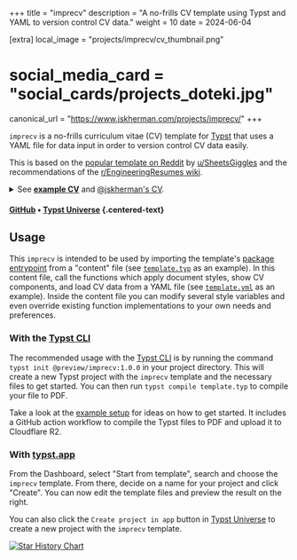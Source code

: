 +++
title = "imprecv"
description = "A no-frills CV template using Typst and YAML to version control CV data."
weight = 10
date = 2024-06-04

[extra]
local_image = "projects/imprecv/cv_thumbnail.png"
# social_media_card = "social_cards/projects_doteki.jpg"
canonical_url = "https://www.jskherman.com/projects/imprecv/"
+++


`imprecv` is a no-frills curriculum vitae (CV) template for [Typst](https://github.com/typst/typst) that uses a YAML file for data input in order to version control CV data easily.

This is based on the [popular template on Reddit](https://web.archive.org/https://old.reddit.com/r/jobs/comments/7y8k6p/im_an_exrecruiter_for_some_of_the_top_companies/) by [u/SheetsGiggles](https://web.archive.org/https://old.reddit.com/user/SheetsGiggles) and the recommendations of the [r/EngineeringResumes wiki](https://web.archive.org/https://old.reddit.com/r/EngineeringResumes/comments/m2cc65/new_and_improved_wiki).

<details><summary>See <strong><a href="https://github.com/jskherman/imprecv/releases/latest/download/example.pdf" target="_blank">example CV</a></strong> and <a href="https://go.jskherman.com/cv">@jskherman's CV</a>.
</summary>

{{ image_toggler(default_src="https://github.com/jskherman/imprecv/raw/main/assets/thumbnail.1.png", toggled_src="https://github.com/jskherman/imprecv/raw/main/assets/thumbnail.2.png", default_alt="Sample CV page 1", toggled_alt="Sample CV page 1") }}

</details>

#### [GitHub](https://github.com/jskherman/imprecv) • [Typst Universe](https://typst.app/universe/package/imprecv) {.centered-text}

## Usage

This `imprecv` is intended to be used by importing the template's [package entrypoint](cv.typ) from a "content" file (see [`template.typ`](template/template.typ) as an example).
In this content file, call the functions which apply document styles, show CV components, and load CV data from a YAML file (see [`template.yml`](template/template.yml) as an example).
Inside the content file you can modify several style variables and even override existing function implementations to your own needs and preferences.

### With the [Typst CLI](https://github.com/typst/typst)

The recommended usage with the [Typst CLI](https://github.com/typst/typst) is by running the command `typst init @preview/imprecv:1.0.0` in your project directory.
This will create a new Typst project with the `imprecv` template and the necessary files to get started.
You can then run `typst compile template.typ` to compile your file to PDF.

Take a look at the [example setup](https://github.com/jskherman/cv.typ-example-repo) for ideas on how to get started. It includes a GitHub action workflow to compile the Typst files to PDF and upload it to Cloudflare R2.

### With [typst.app](https://typst.app)

From the Dashboard, select "Start from template", search and choose the `imprecv` template.
From there, decide on a name for your project and click "Create".
You can now edit the template files and preview the result on the right.

You can also click the `Create project in app` button in [Typst Universe](https://typst.app/universe/package/imprecv) to create a new project with the `imprecv` template.

[![Star History Chart](https://api.star-history.com/svg?repos=jskherman/imprecv&type=Date)](https://star-history.com/#jskherman/imprecv&Date)

